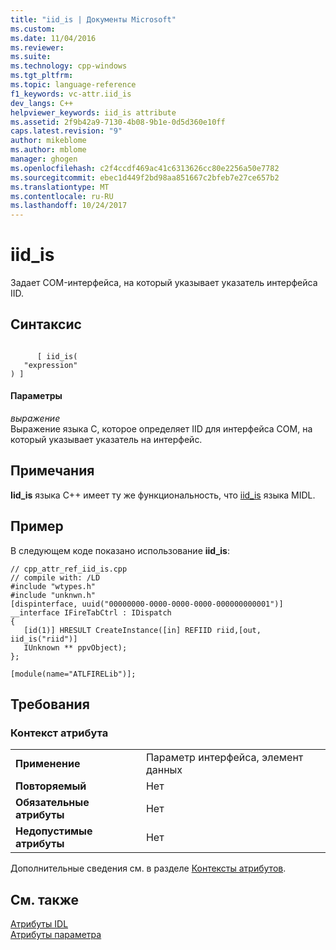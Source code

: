 ```yaml
---
title: "iid_is | Документы Microsoft"
ms.custom: 
ms.date: 11/04/2016
ms.reviewer: 
ms.suite: 
ms.technology: cpp-windows
ms.tgt_pltfrm: 
ms.topic: language-reference
f1_keywords: vc-attr.iid_is
dev_langs: C++
helpviewer_keywords: iid_is attribute
ms.assetid: 2f9b42a9-7130-4b08-9b1e-0d5d360e10ff
caps.latest.revision: "9"
author: mikeblome
ms.author: mblome
manager: ghogen
ms.openlocfilehash: c2f4ccdf469ac41c6313626cc80e2256a50e7782
ms.sourcegitcommit: ebec1d449f2bd98aa851667c2bfeb7e27ce657b2
ms.translationtype: MT
ms.contentlocale: ru-RU
ms.lasthandoff: 10/24/2017
---
```

# <a name="iidis"></a>iid_is
Задает COM-интерфейса, на который указывает указатель интерфейса IID.  
  
## <a name="syntax"></a>Синтаксис  
  
```  
  
      [ iid_is(  
   "expression"  
) ]  
```  
  
#### <a name="parameters"></a>Параметры  
 *выражение*  
 Выражение языка C, которое определяет IID для интерфейса COM, на который указывает указатель на интерфейс.  
  
## <a name="remarks"></a>Примечания  
 **Iid_is** языка C++ имеет ту же функциональность, что [iid_is](http://msdn.microsoft.com/library/windows/desktop/aa367044) языка MIDL.  
  
## <a name="example"></a>Пример  
 В следующем коде показано использование **iid_is**:  
  
```  
// cpp_attr_ref_iid_is.cpp  
// compile with: /LD  
#include "wtypes.h"  
#include "unknwn.h"  
[dispinterface, uuid("00000000-0000-0000-0000-000000000001")]  
__interface IFireTabCtrl : IDispatch  
{  
   [id(1)] HRESULT CreateInstance([in] REFIID riid,[out, iid_is("riid")]   
   IUnknown ** ppvObject);  
};  
  
[module(name="ATLFIRELib")];  
```  
  
## <a name="requirements"></a>Требования  
  
### <a name="attribute-context"></a>Контекст атрибута  
  
|||  
|-|-|  
|**Применение**|Параметр интерфейса, элемент данных|  
|**Повторяемый**|Нет|  
|**Обязательные атрибуты**|Нет|  
|**Недопустимые атрибуты**|Нет|  
  
 Дополнительные сведения см. в разделе [Контексты атрибутов](../windows/attribute-contexts.md).  
  
## <a name="see-also"></a>См. также  
 [Атрибуты IDL](../windows/idl-attributes.md)   
 [Атрибуты параметра](../windows/parameter-attributes.md)   
